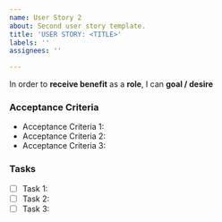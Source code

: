 ```yaml
---
name: User Story 2
about: Second user story template.
title: 'USER STORY: <TITLE>'
labels: ''
assignees: ''

---
```


In order to **receive benefit** as a **role**, I can **goal / desire**

### Acceptance Criteria

- Acceptance Criteria 1:
- Acceptance Criteria 2:
- Acceptance Criteria 3:

### Tasks

- [ ] Task 1:
- [ ] Task 2:
- [ ] Task 3:
